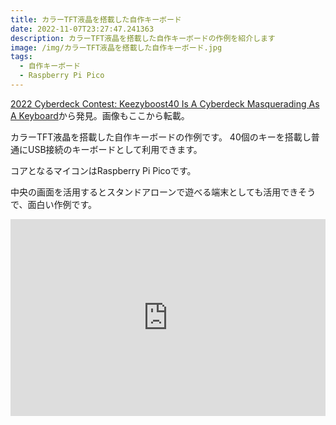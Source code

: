 ```yaml
---
title: カラーTFT液晶を搭載した自作キーボード
date: 2022-11-07T23:27:47.241363
description: カラーTFT液晶を搭載した自作キーボードの作例を紹介します
image: /img/カラーTFT液晶を搭載した自作キーボード.jpg
tags:
  - 自作キーボード
  - Raspberry Pi Pico
---
```

[2022 Cyberdeck Contest: Keezyboost40 Is A Cyberdeck Masquerading As A Keyboard](https://hackaday.com/2022/10/20/2022-cyberdeck-contest-keezyboost40-is-a-cyberdeck-masquerading-as-a-keyboard/)から発見。画像もここから転載。

カラーTFT液晶を搭載した自作キーボードの作例です。
40個のキーを搭載し普通にUSB接続のキーボードとして利用できます。

コアとなるマイコンはRaspberry Pi Picoです。

中央の画面を活用するとスタンドアローンで遊べる端末としても活用できそうで、面白い作例です。

<iframe width="100%" height="315" src="https://www.youtube.com/embed/Bl2fR8NX23E" title="YouTube video player" frameborder="0" allow="accelerometer; autoplay; clipboard-write; encrypted-media; gyroscope; picture-in-picture" allowfullscreen></iframe>

